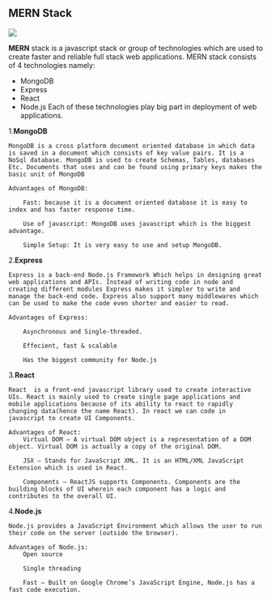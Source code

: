 ## MERN Stack
![](https://www.educative.io/api/edpresso/shot/5266982947520512/image/6392882854363136)

**MERN** stack is a javascript stack or group of technologies which are used to create faster and reliable full stack web applications. MERN stack consists of 4 technologies namely: 
* MongoDB
* Express
* React
* Node.js
Each of these technologies play big part in deployment of web applications.

1.**MongoDB**

    MongoDB is a cross platform document oriented database in which data is saved in a document which consists of key value pairs. It is a NoSql database. MongoDB is used to create Schemas, Tables, databases Etc. Documents that uses and can be found using primary keys makes the basic unit of MongoDB

    Advantages of MongoDB: 

        Fast: because it is a document oriented database it is easy to index and has faster response time.

        Use of javascript: MongoDB uses javascript which is the biggest advantage.
    
        Simple Setup: It is very easy to use and setup MongoDB.

2.**Express**

    Express is a back-end Node.js Framework Which helps in designing great web applications and APIs. Instead of writing code in node and creating different modules Express makes it simpler to write and manage the back-end code. Express also support many middlewares which can be used to make the code even shorter and easier to read.

    Advantages of Express:

        Asynchronous and Single-threaded.

        Effecient, fast & scalable

        Has the biggest community for Node.js

3.**React**

    React  is a front-end javascript library used to create interactive UIs. React is mainly used to create single page applications and mobile applications because of its ability to react to rapidly changing data(hence the name React). In react we can code in javascript to create UI Components.

    Advantages of React:
        Virtual DOM – A virtual DOM object is a representation of a DOM object. Virtual DOM is actually a copy of the original DOM.
    
        JSX – Stands for JavaScript XML. It is an HTML/XML JavaScript Extension which is used in React.

        Components – ReactJS supports Components. Components are the building blocks of UI wherein each component has a logic and contributes to the overall UI.

4.**Node.js**
    
    Node.js provides a JavaScript Environment which allows the user to run their code on the server (outside the browser).

    Advantages of Node.js:
        Open source 

        Single threading

        Fast – Built on Google Chrome’s JavaScript Engine, Node.js has a fast code execution.

    